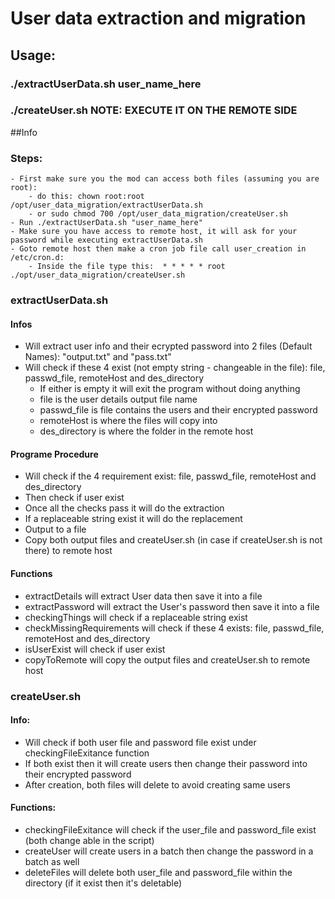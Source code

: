 # User data extraction and migration

## Usage:
### ./extractUserData.sh user_name_here
### ./createUser.sh NOTE: EXECUTE IT ON THE REMOTE SIDE

##Info
### Steps:
	- First make sure you the mod can access both files (assuming you are root):
		- do this: chown root:root /opt/user_data_migration/extractUserData.sh
		- or sudo chmod 700 /opt/user_data_migration/createUser.sh
	- Run ./extractUserData.sh "user_name_here"
	- Make sure you have access to remote host, it will ask for your password while executing extractUserData.sh
	- Goto remote host then make a cron job file call user_creation in /etc/cron.d:
		- Inside the file type this:  * * * * * root ./opt/user_data_migration/createUser.sh
### extractUserData.sh
#### Infos
- Will extract user info and their ecrypted password into 2 files (Default Names): "output.txt" and "pass.txt"
- Will check if these 4 exist (not empty string - changeable in the file): file, passwd_file, remoteHost and des\_directory
	- If either is empty it will exit the program without doing anything
	- file is the user details output file name
	- passwd_file is file contains the users and their encrypted password
	- remoteHost is where the files will copy into
	- des_directory is where the folder in the remote host

#### Programe Procedure
- Will check if the 4 requirement exist: file, passwd_file, remoteHost and des\_directory
- Then check if user exist
- Once all the checks pass it will do the extraction
- If a replaceable string exist it will do the replacement
- Output to a file
- Copy both output files and createUser.sh (in case if createUser.sh is not there) to remote host

#### Functions
- extractDetails will extract User data then save it into a file
- extractPassword will extract the User's password then save it into a file
- checkingThings will check if a replaceable string exist 
- checkMissingRequirements will check if these 4 exists: file, passwd_file, remoteHost and des\_directory
- isUserExist will check if user exist
- copyToRemote will copy the output files and createUser.sh to remote host


### createUser.sh
#### Info:
- Will check if both user file and password file exist under checkingFileExitance function
- If both exist then it will create users then change their password into their encrypted password
- After creation, both files will delete to avoid creating same users


#### Functions:
- checkingFileExitance will check if the user_file and password\_file exist (both change able in the script)
- createUser will create users in a batch then change the password in a batch as well
- deleteFiles will delete both user_file and password\_file within the directory (if it exist then it's deletable)


